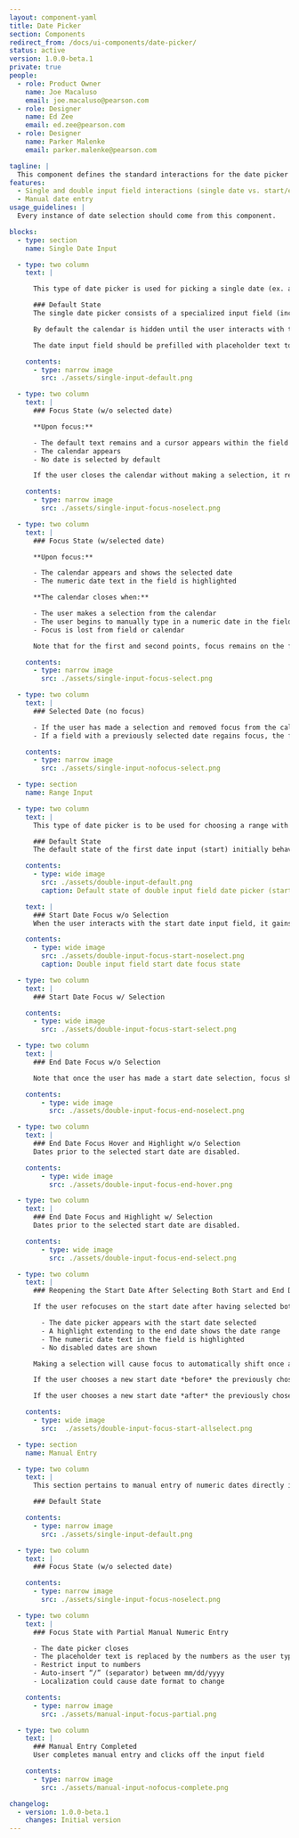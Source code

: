```yaml
---
layout: component-yaml
title: Date Picker
section: Components
redirect_from: /docs/ui-components/date-picker/
status: active
version: 1.0.0-beta.1
private: true
people:
  - role: Product Owner
    name: Joe Macaluso
    email: joe.macaluso@pearson.com
  - role: Designer
    name: Ed Zee
    email: ed.zee@pearson.com
  - role: Designer
    name: Parker Malenke
    email: parker.malenke@pearson.com

tagline: |
  This component defines the standard interactions for the date picker component.
features:
  - Single and double input field interactions (single date vs. start/end dates)
  - Manual date entry
usage_guidelines: |
  Every instance of date selection should come from this component.

blocks:
  - type: section
    name: Single Date Input

  - type: two column
    text: |

      This type of date picker is used for picking a single date (ex. assignment due date).

      ### Default State
      The single date picker consists of a specialized input field (including the current supported calendar icon) and a calendar component.

      By default the calendar is hidden until the user interacts with the date input field.

      The date input field should be prefilled with placeholder text to indicate formatting of the numeric date (ex. mm/dd/yyyy).

    contents:
      - type: narrow image
        src: ./assets/single-input-default.png

  - type: two column
    text: |
      ### Focus State (w/o selected date)

      **Upon focus:**

      - The default text remains and a cursor appears within the field
      - The calendar appears
      - No date is selected by default

      If the user closes the calendar without making a selection, it reverts back to Default State.

    contents:
      - type: narrow image
        src: ./assets/single-input-focus-noselect.png

  - type: two column
    text: |
      ### Focus State (w/selected date)

      **Upon focus:**

      - The calendar appears and shows the selected date
      - The numeric date text in the field is highlighted

      **The calendar closes when:**

      - The user makes a selection from the calendar
      - The user begins to manually type in a numeric date in the field
      - Focus is lost from field or calendar

      Note that for the first and second points, focus remains on the field until the user clicks elsewhere.

    contents:
      - type: narrow image
        src: ./assets/single-input-focus-select.png

  - type: two column
    text: |
      ### Selected Date (no focus)

      - If the user has made a selection and removed focus from the calendar or field, then the date field shows the numeric date.
      - If a field with a previously selected date regains focus, the field and calendar switch to Focus State (w/ selected date).

    contents:
      - type: narrow image
        src: ./assets/single-input-nofocus-select.png

  - type: section
    name: Range Input

  - type: two column
    text: |
      This type of date picker is to be used for choosing a range with specific start and end dates (ex. course beginning and end).

      ### Default State
      The default state of the first date input (start) initially behaves the same way as a single date input field.

    contents:
      - type: wide image
        src: ./assets/double-input-default.png
        caption: Default state of double input field date picker (start/end).

    text: |
      ### Start Date Focus w/o Selection
      When the user interacts with the start date input field, it gains focus and the calendar appears.

    contents:
      - type: wide image
        src: ./assets/double-input-focus-start-noselect.png
        caption: Double input field start date focus state

  - type: two column
    text: |
      ### Start Date Focus w/ Selection

    contents:
      - type: wide image
        src: ./assets/double-input-focus-start-select.png

  - type: two column
    text: |
      ### End Date Focus w/o Selection

      Note that once the user has made a start date selection, focus should automatically switch to the end date and the calendar for the end date should open. Until the user actually does a mousover on the calendar, only the selected start date will be highlighted.

    contents:
        - type: wide image
          src: ./assets/double-input-focus-end-noselect.png

  - type: two column
    text: |
      ### End Date Focus Hover and Highlight w/o Selection
      Dates prior to the selected start date are disabled.

    contents:
        - type: wide image
          src: ./assets/double-input-focus-end-hover.png

  - type: two column
    text: |
      ### End Date Focus and Highlight w/ Selection
      Dates prior to the selected start date are disabled.

    contents:
        - type: wide image
          src: ./assets/double-input-focus-end-select.png

  - type: two column
    text: |
      ### Reopening the Start Date After Selecting Both Start and End Dates

      If the user refocuses on the start date after having selected both a start and end date:

        - The date picker appears with the start date selected
        - A highlight extending to the end date shows the date range
        - The numeric date text in the field is highlighted
        - No disabled dates are shown

      Making a selection will cause focus to automatically shift once again to the end date picker and field.

      If the user chooses a new start date *before* the previously chosen end date, the end date selection *will be retained* and the user will be automatically moved to the end date input field to confirm their selection.

      If the user chooses a new start date *after* the previously chosen end date, the end date selection *will clear* and the user will be automatically moved moved to the end date input field to make a new end date selection.

    contents:
      - type: wide image
        src:  ./assets/double-input-focus-start-allselect.png

  - type: section
    name: Manual Entry

  - type: two column
    text: |
      This section pertains to manual entry of numeric dates directly into the input field.

      ### Default State

    contents:
      - type: narrow image
        src: ./assets/single-input-default.png

  - type: two column
    text: |
      ### Focus State (w/o selected date)

    contents:
      - type: narrow image
        src: ./assets/single-input-focus-noselect.png

  - type: two column
    text: |
      ### Focus State with Partial Manual Numeric Entry

      - The date picker closes
      - The placeholder text is replaced by the numbers as the user types
      - Restrict input to numbers
      - Auto-insert “/” (separator) between mm/dd/yyyy
      - Localization could cause date format to change

    contents:
      - type: narrow image
        src: ./assets/manual-input-focus-partial.png

  - type: two column
    text: |
      ### Manual Entry Completed
      User completes manual entry and clicks off the input field

    contents:
      - type: narrow image
        src: ./assets/manual-input-nofocus-complete.png

changelog:
  - version: 1.0.0-beta.1
    changes: Initial version
---
```

